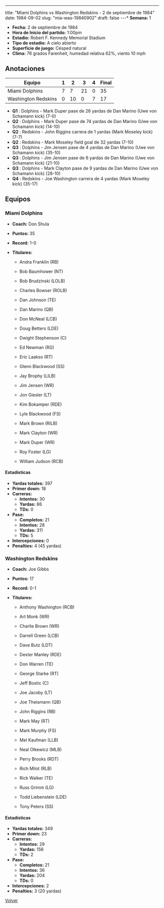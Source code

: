 ---
title: "Miami Dolphins vs Washington Redskins - 2 de septiembre de 1984"
date: 1984-09-02
slug: "mia-was-19840902"
draft: false
---* **Semana:** 1
* **Fecha:** 2 de septiembre de 1984
* **Hora de Inicio del partido:** 1:00pm
* **Estadio:** Robert F. Kennedy Memorial Stadium
* **Tipo de estadio:** A cielo abierto
* **Superficie de juego:** Césped natural
* **Clima:** 76 grados Farenheit, humedad relativa 62%, viento 10 mph




## Anotaciones
| Equipo | 1 | 2 | 3 | 4 | Final |
|--------|---|---|---|---|-------|
| Miami Dolphins  | 7 | 7 | 21 | 0  | 35 |
| Washington Redskins  | 0 | 10 | 0 | 7  | 17 |
* **Q1** : Dolphins - Mark Duper pase de 26 yardas de Dan Marino (Uwe von Schamann kick) (7-0)
* **Q2** : Dolphins - Mark Duper pase de 74 yardas de Dan Marino (Uwe von Schamann kick) (14-10)
* **Q2** : Redskins - John Riggins carrera de 1 yardas (Mark Moseley kick) (7-7)
* **Q2** : Redskins - Mark Moseley field goal de 32 yardas (7-10)
* **Q3** : Dolphins - Jim Jensen pase de 4 yardas de Dan Marino (Uwe von Schamann kick) (35-10)
* **Q3** : Dolphins - Jim Jensen pase de 6 yardas de Dan Marino (Uwe von Schamann kick) (21-10)
* **Q3** : Dolphins - Mark Clayton pase de 9 yardas de Dan Marino (Uwe von Schamann kick) (28-10)
* **Q4** : Redskins - Joe Washington carrera de 4 yardas (Mark Moseley kick) (35-17)


## Equipos


### Miami Dolphins
* **Coach:** Don Shula
* **Puntos:** 35
* **Record:** 1-0
* **Titulares:** 

  * Andra Franklin (RB) 

  * Bob Baumhower (NT) 

  * Bob Brudzinski (LOLB) 

  * Charles Bowser (ROLB) 

  * Dan Johnson (TE) 

  * Dan Marino (QB) 

  * Don McNeal (LCB) 

  * Doug Betters (LDE) 

  * Dwight Stephenson (C) 

  * Ed Newman (RG) 

  * Eric Laakso (RT) 

  * Glenn Blackwood (SS) 

  * Jay Brophy (LILB) 

  * Jim Jensen (WR) 

  * Jon Giesler (LT) 

  * Kim Bokamper (RDE) 

  * Lyle Blackwood (FS) 

  * Mark Brown (RILB) 

  * Mark Clayton (WR) 

  * Mark Duper (WR) 

  * Roy Foster (LG) 

  * William Judson (RCB) 

#### Estadísticas
* **Yardas totales:** 397
* **Primer down:** 18
* **Carreras:**
  * **Intentos:** 30
  * **Yardas:** 86
  * **TDs:** 0
* **Pase:**
  * **Completos:** 21
  * **Intentos:** 28
  * **Yardas:** 311
  * **TDs:** 5
* **Intercepciones:** 0
* **Penalties:** 4 (45 yardas)

### Washington Redskins
* **Coach:** Joe Gibbs
* **Puntos:** 17
* **Record:** 0-1
* **Titulares:** 

  * Anthony Washington (RCB) 

  * Art Monk (WR) 

  * Charlie Brown (WR) 

  * Darrell Green (LCB) 

  * Dave Butz (LDT) 

  * Dexter Manley (RDE) 

  * Don Warren (TE) 

  * George Starke (RT) 

  * Jeff Bostic (C) 

  * Joe Jacoby (LT) 

  * Joe Theismann (QB) 

  * John Riggins (RB) 

  * Mark May (RT) 

  * Mark Murphy (FS) 

  * Mel Kaufman (LLB) 

  * Neal Olkewicz (MLB) 

  * Perry Brooks (RDT) 

  * Rich Milot (RLB) 

  * Rick Walker (TE) 

  * Russ Grimm (LG) 

  * Todd Liebenstein (LDE) 

  * Tony Peters (SS) 

#### Estadísticas
* **Yardas totales:** 349
* **Primer down:** 23
* **Carreras:**
  * **Intentos:** 29
  * **Yardas:** 156
  * **TDs:** 2
* **Pase:**
  * **Completos:** 21
  * **Intentos:** 36
  * **Yardas:** 204
  * **TDs:** 0
* **Intercepciones:** 2
* **Penalties:** 3 (20 yardas)


[Volver](/historia/1984)

